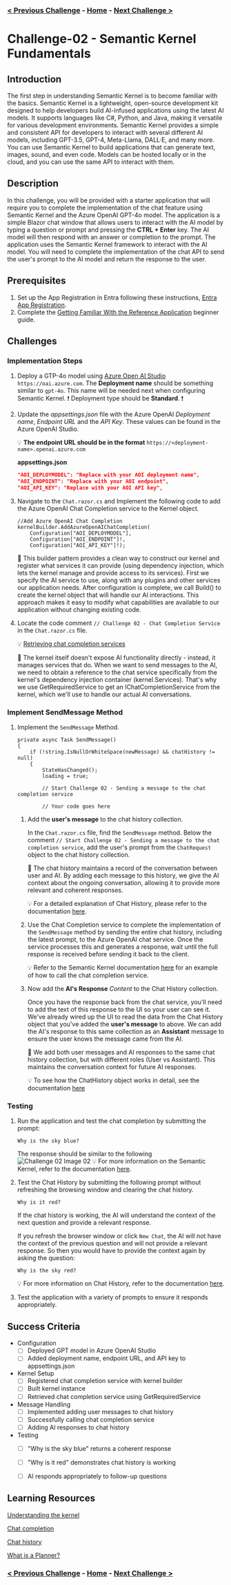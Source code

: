 ### [< Previous Challenge](./Challenge-01.md) - [**Home**](../README.md) - [Next Challenge >](./Challenge-03.md)

# Challenge-02 - Semantic Kernel Fundamentals

## Introduction

The first step in understanding Semantic Kernel is to become familiar with the basics. Semantic Kernel is a lightweight, open-source development kit designed to help developers build AI-infused applications using the latest AI models. It supports languages like C#, Python, and Java, making it versatile for various development environments. Semantic Kernel provides a simple and consistent API for developers to interact with several different AI models, including GPT-3.5, GPT-4, Meta-Llama, DALL·E, and many more. You can use Semantic Kernel to build applications that can generate text, images, sound, and even code. Models can be hosted locally or in the cloud, and you can use the same API to interact with them.

## Description

In this challenge, you will be provided with a starter application that will require you to complete the implementation of the chat feature using Semantic Kernel and the Azure OpenAI GPT-4o model. The application is a simple Blazor chat window that allows users to interact with the AI model by typing a question or prompt and pressing the **CTRL + Enter** key. The AI model will then respond with an answer or completion to the prompt. The application uses the Semantic Kernel framework to interact with the AI model. You will need to complete the implementation of the chat API to send the user's prompt to the AI model and return the response to the user.

## Prerequisites

1. Set up the App Registration in Entra following these instructions, [Entra App Registration](./Resources/Supporting%20Challenges/Challenge-02-Entra.md).
1. Complete the [Getting Familiar With the Reference Application](./Resources/Supporting%20Challenges/Challenge-02-Reference-App.md) beginner guide.

## Challenges

### Implementation Steps

1. Deploy a GTP-4o model using  [Azure Open AI Studio](https://oai.azure.com) `https://oai.azure.com`. The **Deployment name** should be something similar to ``` gpt-4o ```. This name will be needed next when configuring Semantic Kernel. :exclamation: Deployment type should be **Standard**. :exclamation:

1. Update the *appsettings.json* file with the Azure OpenAI *Deployment name*, *Endpoint URL* and the *API Key*. These values can be found in the Azure OpenAI Studio.

    :bulb: **The endpoint URL should be in the format** ```https://<deployment-name>.openai.azure.com```

    **appsettings.json**

    ```json
    "AOI_DEPLOYMODEL": "Replace with your AOI deployment name",
    "AOI_ENDPOINT": "Replace with your AOI endpoint",
    "AOI_API_KEY": "Replace with your AOI API key",
    ```

1. Navigate to the `Chat.razor.cs` and Implement the following code to add the Azure OpenAI Chat Completion service to the Kernel object.

    ```CSharp
    //Add Azure OpenAI Chat Completion
    kernelBuilder.AddAzureOpenAIChatCompletion(
        Configuration["AOI_DEPLOYMODEL"],
        Configuration["AOI_ENDPOINT"]!,
        Configuration["AOI_API_KEY"]!);
    ```

    :pushpin: This builder pattern provides a clean way to construct our kernel and register what services it can provide (using dependency injection, which lets the kernel manage and provide access to its services). First we specify the AI service to use, along with any plugins and other services our application needs. After configuration is complete, we call Build() to create the kernel object that will handle our AI interactions. This approach makes it easy to modify what capabilities are available to our application without changing existing code.

1. Locate the code comment `// Challenge 02 - Chat Completion Service` in the `Chat.razor.cs` file.

    :bulb: [Retrieving chat completion services](https://learn.microsoft.com/en-us/semantic-kernel/concepts/ai-services/chat-completion/?tabs=csharp-AzureOpenAI%2Cpython-AzureOpenAI%2Cjava-AzureOpenAI&pivots=programming-language-csharp#retrieving-chat-completion-services)

    :pushpin:  The kernel itself doesn't expose AI functionality directly - instead, it manages services that do. When we want to send messages to the AI, we need to obtain a reference to the chat service specifically from the kernel's dependency injection container (kernel.Services). That's why we use GetRequiredService to get an IChatCompletionService from the kernel, which we'll use to handle our actual AI conversations.

### Implement SendMessage Method

1. Implement the `SendMessage` Method.

    ```CSharp
    private async Task SendMessage()
    {
        if (!string.IsNullOrWhiteSpace(newMessage) && chatHistory != null)
        {
            StateHasChanged();
            loading = true;

            // Start Challenge 02 - Sending a message to the chat completion service

            // Your code goes here
    ```

    1. Add the **user's message** to the chat history collection.

        In the `Chat.razor.cs` file, find the `SendMessage` method. Below the comment `// Start Challenge 02 - Sending a message to the chat completion service`, add the user's prompt from the `ChatRequest` object to the chat history collection.

       :pushpin: The chat history maintains a record of the conversation between user and AI. By adding each message to this history, we give the AI context about the ongoing conversation, allowing it to provide more relevant and coherent responses.

       :bulb: For a detailed explanation of Chat History, please refer to the documentation [here](https://learn.microsoft.com/en-us/semantic-kernel/concepts/ai-services/chat-completion/chat-history?pivots=programming-language-csharp).

    1. Use the Chat Completion service to complete the implementation of the `SendMessage` method by sending the entire chat history, including the latest prompt, to the Azure OpenAI chat service. Once the service processes this and generates a response, wait until the full response is received before sending it back to the client.

       :bulb: Refer to the Semantic Kernel documentation [here](https://learn.microsoft.com/en-us/semantic-kernel/concepts/ai-services/chat-completion/?tabs=csharp-AzureOpenAI%2Cpython-AzureOpenAI%2Cjava-AzureOpenAI&pivots=programming-language-csharp#using-chat-completion-services) for an example of how to call the chat completion service.

    1. Now add the **AI's Response** *Content* to the Chat History collection.

        Once you have the response back from the chat service, you'll need to add the text of this response to the UI so your user can see it. We've already wired up the UI to read the data from the Chat History object that you've added the **user's message** to above. We can add the AI's response to this same collection as an **Assistant** message to ensure the user knows the message came from the AI.

       :pushpin: We add both user messages and AI responses to the same chat history collection, but with different roles (User vs Assistant). This maintains the conversation context for future AI responses.

       :bulb: To see how the ChatHistory object works in detail, see the documentation [here](https://learn.microsoft.com/en-us/semantic-kernel/concepts/ai-services/chat-completion/chat-history?pivots=programming-language-csharp#creating-a-chat-history-object)

### Testing

1. Run the application and test the chat completion by submitting the prompt:

    ```text
    Why is the sky blue?
    ```

    The response should be similar to the following
    ![Challenge 02 Image 02](./Resources/images/ch02I02.png)
    :bulb: For more information on the Semantic Kernel, refer to the documentation [here](https://learn.microsoft.com/en-us/semantic-kernel/concepts/kernel?pivots=programming-language-csharp).

1. Test the Chat History by submitting the following prompt without refreshing the browsing window and clearing the chat history.

    ```text
    Why is it red?
    ```

    If the chat history is working, the AI will understand the context of the next question  and provide a relevant response.

    If you refresh the browser window or click `New Chat`, the AI will not have the context of the previous question and will not provide a relevant response. So then you would have to provide the context again by asking the question:

    ```text
    Why is the sky red?
    ```

    :bulb: For more information on Chat History, refer to the documentation [here](https://learn.microsoft.com/en-us/semantic-kernel/concepts/ai-services/chat-completion/chat-history?pivots=programming-language-csharp).

1. Test the application with a variety of prompts to ensure it responds appropriately.

## Success Criteria

- Configuration
  - [ ] Deployed GPT model in Azure OpenAI Studio
  - [ ] Added deployment name, endpoint URL, and API key to appsettings.json
- Kernel Setup
  - [ ] Registered chat completion service with kernel builder
  - [ ] Built kernel instance
  - [ ] Retrieved chat completion service using GetRequiredService
- Message Handling
  - [ ] Implemented adding user messages to chat history
  - [ ] Successfully calling chat completion service
  - [ ] Adding AI responses to chat history
- Testing
  - [ ] "Why is the sky blue" returns a coherent response
  - [ ] "Why is it red" demonstrates chat history is working
  - [ ] AI responds appropriately to follow-up questions


## Learning Resources

[Understanding the kernel](https://learn.microsoft.com/en-us/semantic-kernel/concepts/kernel?pivots=programming-language-csharp)

[Chat completion](https://learn.microsoft.com/en-us/semantic-kernel/concepts/ai-services/chat-completion/?tabs=csharp-AzureOpenAI%2Cpython-AzureOpenAI%2Cjava-AzureOpenAI&pivots=programming-language-csharp)

[Chat history](https://learn.microsoft.com/en-us/semantic-kernel/concepts/ai-services/chat-completion/chat-history?pivots=programming-language-csharp)

[What is a Planner?](https://learn.microsoft.com/en-us/semantic-kernel/concepts/planning?pivots=programming-language-csharp)

### [< Previous Challenge](./Challenge-01.md) - **[Home](../README.md)** - [Next Challenge >](./Challenge-03.md)
